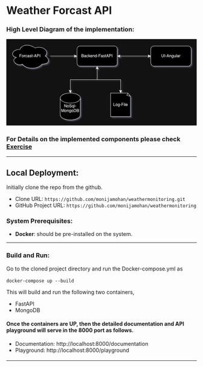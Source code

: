 # Weather Forcast API

### High Level Diagram of the implementation:

![Image Alt Text](HLD.jpeg)

### For Details on the implemented components please check  [Exercise](EXCERSICE.md)

---

## Local Deployment:

Initially clone the repo from the github.

- Clone URL: `https://github.com/monijamohan/weathermonitoring.git` <br>
- GitHub Project URL: `https://github.com/monijamohan/weathermonitoring`

### System Prerequisites:

- **Docker**: should be pre-installed on the system.

---

### Build and Run:

Go to the cloned project directory and run the Docker-compose.yml as

`docker-compose up --build`

This will build and run the following two containers,
- FastAPI
- MongoDB

#### Once the containers are UP, then the detailed documentation and API playground will serve in the 8000 port as follows.

- Documentation: http://localhost:8000/documentation
- Playground: http://localhost:8000/playground

#### 
---
